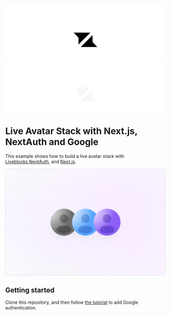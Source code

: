 <p align="center">
  <a href="https://liveblocks.io#gh-light-mode-only">
    <img src="https://raw.githubusercontent.com/liveblocks/liveblocks/main/.github/assets/header-light.svg" alt="Liveblocks" />
  </a>
  <a href="https://liveblocks.io#gh-dark-mode-only">
    <img src="https://raw.githubusercontent.com/liveblocks/liveblocks/main/.github/assets/header-dark.svg" alt="Liveblocks" />
  </a>
</p>

# Live Avatar Stack with Next.js, NextAuth and Google


This example shows how to build a live avatar stack with [Liveblocks](https://liveblocks.io),[NextAuth](https://next-auth.js.org/), and [Next.js](https://nextjs.org/).

<img src="https://raw.githubusercontent.com/liveblocks/liveblocks/main/.github/assets/examples/live-avatars.png" width="536" alt="Live Avatar Stack" />

## Getting started

Clone this repository, and then follow [the tutorial](/blog/how-to-add-google-authentication-with-liveblocks-next-js-and-nextauth-js#Using-NextAuth-to-expose-the-session-object-across-the-app) to add Google authentication.



